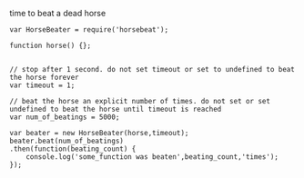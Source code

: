time to beat a dead horse


    var HorseBeater = require('horsebeat');

    function horse() {};


    // stop after 1 second. do not set timeout or set to undefined to beat the horse forever
    var timeout = 1;

    // beat the horse an explicit number of times. do not set or set undefined to beat the horse until timeout is reached
    var num_of_beatings = 5000;

    var beater = new HorseBeater(horse,timeout);
    beater.beat(num_of_beatings)
    .then(function(beating_count) {
        console.log('some_function was beaten',beating_count,'times');
    });
